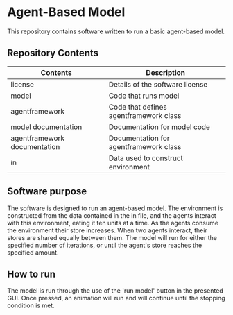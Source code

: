 # Agent-Based Model

This repository contains software written to run a basic agent-based model.

## Repository Contents
Contents | Description
-------- | -----------
license  | Details of the software license
model    | Code that runs model
agentframework | Code that defines agentframework class
model documentation | Documentation for model code
agentframework documentation | Documentation for agentframework class
in | Data used to construct environment

## Software purpose
The software is designed to run an agent-based model. The environment is constructed from 
the data contained in the in file, and the agents interact with this environment, eating it
ten units at a time. As the agents consume the environment their store increases. When two
agents interact, their stores are shared equally between them. The model will run for either
the specified number of iterations, or until the agent's store reaches the specified amount.

## How to run
The model is run through the use of the 'run model' button in the presented GUI. Once
pressed, an animation will run and will continue until the stopping condition is met.
